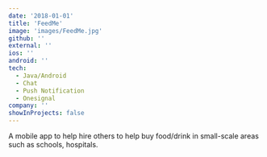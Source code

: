 ```yaml
---
date: '2018-01-01'
title: 'FeedMe'
image: 'images/FeedMe.jpg'
github: ''
external: ''
ios: ''
android: ''
tech:
  - Java/Android
  - Chat
  - Push Notification
  - Onesignal
company: ''
showInProjects: false
---
```


A mobile app to help hire others to help buy food/drink in small-scale areas such as schools, hospitals.


